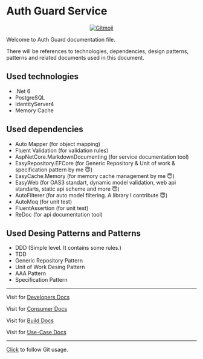 # Auth Guard Service

<p align="center">
  <a href="https://gitmoji.carloscuesta.me">
    <img src="https://img.shields.io/badge/gitmoji-%20😜%20😍-FFDD67.svg?style=flat-square" alt="Gitmoji">
  </a> 
</p>

Welcome to Auth Guard documentation file.

There will be references to technologies, dependencies, design patterns, patterns and related documents used in this document.

## Used technologies

- .Net 6
- PostgreSQL
- IdentityServer4
- Memory Cache

## Used dependencies

- Auto Mapper (for object mapping)
- Fluent Validation (for validation rules)
- AspNetCore.MarkdownDocumenting (for service documentation tool)
- EasyRepository.EFCore (for Generic Repository & Unit of work & specification pattern by me 😇)
- EasyCache.Memory (for memory cache management by me 😇)
- EasyWeb (for OAS3 standart, dynamic model validation, web api standarts, static api scheme and more 😇)
- AutoFilterer (for auto model filtering. A library I contribute 😇)
- AutoMoq (for unit test)
- FluentAssertion (for unit test)
- ReDoc (for api documentation tool)

## Used Desing Patterns and Patterns

- DDD (Simple level. It contains some rules.)
- TDD
- Generic Repository Pattern
- Unit of Work Desing Pattern
- AAA Pattern
- Specification Pattern

****

Visit for [Developers Docs](https://github.com/furkandeveloper/AuthGuard/tree/master/src/AuthGuard.Api/Docs/Developers)

Visit for [Consumer Docs](https://github.com/furkandeveloper/AuthGuard/tree/master/src/AuthGuard.Api/Docs/Consumers)

Visit for [Build Docs](https://github.com/furkandeveloper/AuthGuard/blob/master/src/AuthGuard.Api/Docs/App/Build.md)

Visit for [Use-Case Docs](https://github.com/furkandeveloper/AuthGuard/blob/master/src/AuthGuard.Api/Docs/App/UseCase.md)

****

[Click](https://github.com/furkandeveloper/AuthGuard/pulls?q=is%3Apr+is%3Aclosed) to follow Git usage.



